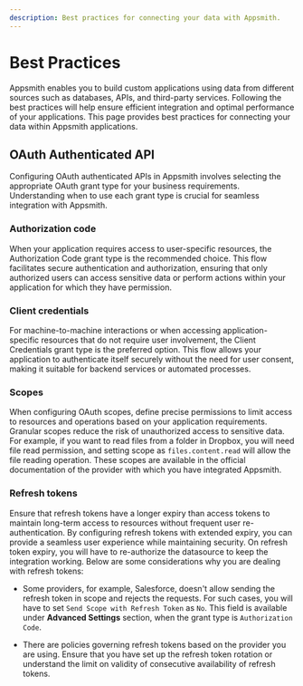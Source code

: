 ```yaml
---
description: Best practices for connecting your data with Appsmith.
---
```


# Best Practices

Appsmith enables you to build custom applications using data from different sources such as databases, APIs, and third-party services. Following the best practices will help ensure efficient integration and optimal performance of your applications. This page provides best practices for connecting your data within Appsmith applications.

## OAuth Authenticated API

Configuring OAuth authenticated APIs in Appsmith involves selecting the appropriate OAuth grant type for your business requirements. Understanding when to use each grant type is crucial for seamless integration with Appsmith.

### Authorization code

When your application requires access to user-specific resources, the Authorization Code grant type is the recommended choice. This flow facilitates secure authentication and authorization, ensuring that only authorized users can access sensitive data or perform actions within your application for which they have permission.

### Client credentials

For machine-to-machine interactions or when accessing application-specific resources that do not require user involvement, the Client Credentials grant type is the preferred option. This flow allows your application to authenticate itself securely without the need for user consent, making it suitable for backend services or automated processes.

### Scopes

When configuring OAuth scopes, define precise permissions to limit access to resources and operations based on your application requirements. Granular scopes reduce the risk of unauthorized access to sensitive data. For example, if you want to read files from a folder in Dropbox, you will need file read permission, and setting scope as `files.content.read` will allow the file reading operation. These scopes are available in the official documentation of the provider with which you have integrated Appsmith.

### Refresh tokens

Ensure that refresh tokens have a longer expiry than access tokens to maintain long-term access to resources without frequent user re-authentication. By configuring refresh tokens with extended expiry, you can provide a seamless user experience while maintaining security. On refresh token expiry, you will have to re-authorize the datasource to keep the integration working. Below are some considerations why you are dealing with refresh tokens:

* Some providers, for example, Salesforce, doesn't allow sending the refresh token in scope and rejects the requests. For such cases, you will have to set `Send Scope with Refresh Token` as `No`. This field is available under **Advanced Settings** section, when the grant type is `Authorization Code`.

* There are policies governing refresh tokens based on the provider you are using. Ensure that you have set up the refresh token rotation or understand the limit on validity of consecutive availability of refresh tokens.
